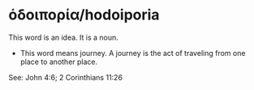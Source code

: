 # ὁδοιπορία/hodoiporia
This word is an idea. It is a noun.
* This word means journey. A journey is the act of traveling from one place to another place.

See: John 4:6; 2 Corinthians 11:26
